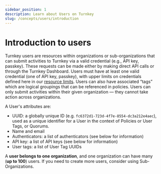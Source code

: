 ```yaml
---
sidebar_position: 1
description: Learn about Users on Turnkey
slug: /concepts/users/introduction
---
```


# Introduction to users

Turnkey users are resources within organizations or sub-organizations that can submit activities to Turnkey via a valid credential (e.g., API key, passkey). These requests can be made either by making direct API calls or through the Turnkey Dashboard. Users must have at least one valid credential (one of API key, passkey), with upper limits on credentials defined here in our [resource limits](/concepts/resource-limits). Users can also have associated “tags” which are logical groupings that can be referenced in policies. Users can only submit activities within their given organization — they cannot take action across organizations.

A User's attributes are:

- UUID: a globally unique ID (e.g. `fc6372d1-723d-4f7e-8554-dc3a212e4aec`), used as a unique identifier for a User in the context of Policies or User Tags, or Quorums.
- Name and email
- Authenticators: a list of authenticators (see below for information)
- API key: a list of API keys (see below for information)
- User tags: a list of User Tag UUIDs

A **user belongs to one organization**, and one organization can have many (**up to 100**) users. If you need to create more users, consider using Sub-Organizations.
